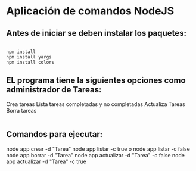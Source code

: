 # Aplicación de comandos NodeJS

## Antes de iniciar se deben instalar los paquetes:

```

npm install
npm install yargs
npm install colors

```

## EL programa tiene la siguientes opciones como administrador de Tareas:
Crea tareas
Lista tareas completadas  y no completadas
Actualiza Tareas 
Borra tareas

```
```
## Comandos para ejecutar:
node app crear -d "Tarea"
node app listar -c true o node app listar -c false
node app borrar -d "Tarea"
node app actualizar -d "Tarea" -c false
node app actualizar -d "Tarea" -c true 
```


